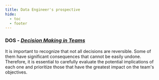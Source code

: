 ```yaml
---
title: Data Engineer's prospective
hide:
  - toc
  - footer
---
```



### DOS  -  [_Decision Making in Teams_](https://www.dataopensource.com/Blog/Decision_Making_In_Teams/)
It is important to recognize that not all decisions are reversible. Some of them have significant consequences that cannot be easily undone. Therefore, it is essential to carefully evaluate the potential implications of each one and prioritize those that have the greatest impact on the team's objectives.

